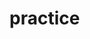 # practice

<!-- 1️⃣ Базові задачі на масиви та рядки
✅ Операції з масивами

 Знайти суму всіх чисел у масиві

 Знайти мінімальне та максимальне значення у масиві

 Видалити всі дублікати з масиву

 Перевірити, чи всі елементи масиву унікальні

 Реверснути масив без використання .reverse()

✅ Операції з рядками

 Перевернути рядок

 Видалити голосні літери з рядка

 Перевірити, чи є рядок паліндромом

 Замінити всі пробіли у рядку на -

 Порахувати кількість входжень певного символу в рядку

2️⃣ Алгоритми сортування та пошуку
✅ Сортування

 Реалізувати сортування бульбашкою

 Реалізувати сортування вставками

 Реалізувати сортування вибором

 Реалізувати швидке сортування (QuickSort)

✅ Пошук

 Реалізувати бінарний пошук

 Знайти індекс заданого елемента в відсортованому масиві

3️⃣ Робота з числами
 Перевірити, чи число є простим

 Порахувати факторіал числа

 Знайти всі дільники числа

 Знайти найбільший спільний дільник (НСД)

 Знайти найменше спільне кратне (НСК)

4️⃣ Поширені алгоритмічні задачі
 Перетворити масив об'єктів у один об'єкт, згрупувавши за певним ключем

 Перетворити одновимірний масив у багатовимірний (матрицю)

 Обчислити суму діагоналі у квадратній матриці

 Об'єднати два відсортовані масиви в один відсортований

 Видалити дублікатні значення у відсортованому масиві

5️⃣ Стек, черга, хеш-таблиці
 Реалізувати стек (push, pop, peek)

 Реалізувати чергу (enqueue, dequeue)

 Реалізувати зв'язний список

 Реалізувати кешування за допомогою хеш-таблиці

6️⃣ Робота з асинхронністю
 Написати функцію, яка виконується з затримкою (setTimeout + Promise)

 Послідовне та паралельне виконання Promise.all і Promise.race

 Реалізувати throttle та debounce

 Написати власний fetch за допомогою XMLHttpRequest

7️⃣ Регулярні вирази

 Перевірити, чи рядок містить тільки цифри

 Перевірити, чи рядок містить лише букви

 Перевірити правильність email-адреси

 Перевірити дату у форматі DD/MM/YYYY -->